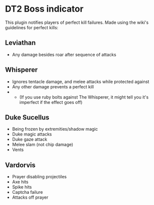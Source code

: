 # DT2 Boss indicator
This plugin notifies players of perfect kill failures.
Made using the wiki's guidelines for perfect kills:

## Leviathan
- Any damage besides roar after sequence of attacks

## Whisperer
- Ignores tentacle damage, and melee attacks while protected against
- Any other damage prevents a perfect kill
- - (If you use ruby bolts against The Whisperer, it might tell you it's imperfect if the effect goes off)

## Duke Sucellus
- Being frozen by extremities/shadow magic
- Duke magic attacks
- Duke gaze attack
- Melee slam (not chip damage)
- Vents

## Vardorvis
- Prayer disabling projectiles
- Axe hits
- Spike hits
- Captcha failure
- Attacks off prayer